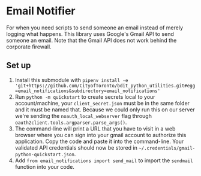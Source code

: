 # Email Notifier

For when you need scripts to send someone an email instead of merely logging what happens. This library uses Google's Gmail API to send someone an email. Note that the Gmail API does not work behind the corporate firewall.

## Set up

1. Install this submodule with `pipenv install -e 'git+https://github.com/CityofToronto/bdit_python_utilities.git#egg=email_notifications&subdirectory=email_notifications'`
2. Run `python -m quickstart` to create secrets local to your account/machine, your `client_secret.json` must be in the same folder and it must be named that. Because we could only run this on our server we're sending the `noauth_local_webserver` flag through `oauth2client.tools.argparser.parse_args()`.
3. The command-line will print a URL that you have to visit in a web browser where you can sign into your gmail account to authorize this application. Copy the code and paste it into the command-line. Your validated API credentials should now be stored in `~/.credentials/gmail-python-quickstart.json`.
4. Add `from email_notifications import send_mail` to import the `sendmail` function into your code.

